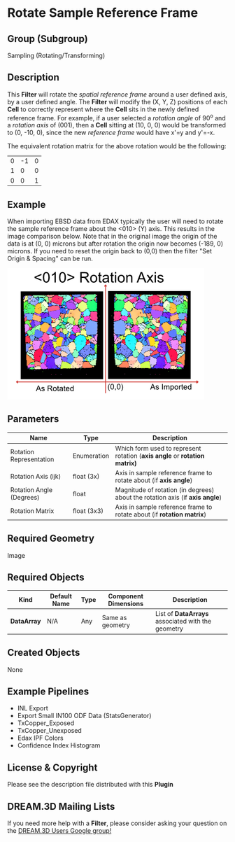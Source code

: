 # Rotate Sample Reference Frame

## Group (Subgroup) ##

Sampling (Rotating/Transforming)

## Description ##

This **Filter** will rotate the *spatial reference frame* around a user defined axis, by a user defined angle.  The **Filter** will modify the (X, Y, Z) positions of each **Cell** to correctly represent where the **Cell** sits in the newly defined reference frame. For example, if a user selected a *rotation angle* of 90<sup>o</sup> and a *rotation axis* of (001), then a **Cell** sitting at (10, 0, 0) would be transformed to (0, -10, 0), since the new *reference frame* would have x'=y and y'=-x.

The equivalent rotation matrix for the above rotation would be the following:

|   |   |   |
| - | - | - |
| 0 | -1 | 0 |
| 1 | 0 | 0 |
| 0 | 0 | 1 |

## Example ##

When importing EBSD data from EDAX typically the user will need to rotate the sample reference frame about the <010> (Y) axis. This results in the image comparison below. Note that in the original image the origin of the data is at (0, 0) microns but after rotation the origin now becomes (-189, 0) microns. If you need to reset the origin back to (0,0) then the filter "Set Origin & Spacing" can be run.

![Imported EBSD Data Rotated about the <010> axis](Images/RotateSampleREfFrame_1.png)

## Parameters ##

| Name | Type | Description |
|------|------|-------------|
| Rotation Representation | Enumeration | Which form used to represent rotation (**axis angle** or **rotation matrix)** |
| Rotation Axis (ijk) | float (3x) | Axis in sample reference frame to rotate about (if **axis angle**) |
| Rotation Angle (Degrees) | float | Magnitude of rotation (in degrees) about the rotation axis (if **axis angle**) |
| Rotation Matrix | float (3x3) | Axis in sample reference frame to rotate about (if **rotation matrix**) |

## Required Geometry ##

Image

## Required Objects ##

| Kind | Default Name | Type | Component Dimensions | Description |
|------|--------------|------|----------------------|-------------|
| **DataArray** | N/A | Any | Same as geometry | List of **DataArrays** associated with the geometry |

## Created Objects ##

None

## Example Pipelines ##

+ INL Export
+ Export Small IN100 ODF Data (StatsGenerator)
+ TxCopper_Exposed
+ TxCopper_Unexposed
+ Edax IPF Colors
+ Confidence Index Histogram

## License & Copyright ##

Please see the description file distributed with this **Plugin**

## DREAM.3D Mailing Lists ##

If you need more help with a **Filter**, please consider asking your question on the [DREAM.3D Users Google group!](https://groups.google.com/forum/?hl=en#!forum/dream3d-users)
